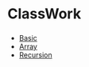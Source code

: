 # ClassWork

###
- [Basic](/classwork/basic/README.md)
- [Array](/classwork/array/)
- [Recursion](/classwork/recursion/)

###